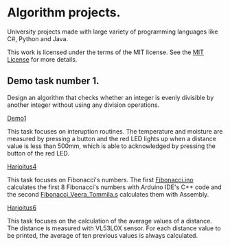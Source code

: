 # Algorithm projects.
University projects made with large variety of programming languages like C#, Python and Java.

This work is licensed under the terms of the MIT license. See the [MIT License](LICENSE) for more details.

## Demo task number 1.

Design an algorithm that checks whether an integer is evenly divisible by another integer without using any division operations.

[Demo1](https://github.com/veeraTommila/Arduino-Nano-IoT-33-and-MetroM4-projects/tree/main/METROM4BOOT/Harjoitukset/Harjoitus3](https://github.com/veeraTommila/Algorithms1/blob/main/EvenlyDivisibleProject/Program.cs))

This task focuses on interuption routines. The temperature and moisture are measured by pressing a button and the red LED lights up when a distance value is less than 500mm, which is able to acknowledged by pressing the button of the red LED.

[Harjoitus4](https://github.com/veeraTommila/Arduino-Nano-IoT-33-and-MetroM4-projects/tree/main/METROM4BOOT/Harjoitukset/Harjoitus4)

This task focuses on Fibonacci's numbers. The first [Fibonacci.ino](https://github.com/veeraTommila/Arduino-Nano-IoT-33-and-MetroM4-projects/blob/main/METROM4BOOT/Harjoitukset/Harjoitus4/Fibonacci/Fibonacci.ino) calculates the first 8 Fibonacci's numbers with Arduino IDE's C++ code and the second [Fibonacci_Veera_Tommila.s](https://github.com/veeraTommila/Arduino-Nano-IoT-33-and-MetroM4-projects/blob/main/METROM4BOOT/Harjoitukset/Harjoitus4/Fibonacci_Veera_Tommila.s) calculates them with Assembly.

[Harjoitus6](https://github.com/veeraTommila/Arduino-Nano-IoT-33-and-MetroM4-projects/tree/main/METROM4BOOT/Harjoitukset/Harjoitus6)

This task focuses on the calculation of the average values of a distance. The distance is measured with VL53LOX sensor. For each distance value to be printed, the average of ten previous values ​​is always calculated.

